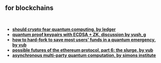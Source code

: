 ## for blockchains

<br>

* **[should crypto fear quantum computing, by ledger](https://www.ledger.com/blog/should-crypto-fear-quantum-computing)**
* **[quantum proof keypairs with ECDSA + ZK, discussion by yush_g](https://ethresear.ch/t/quantum-proof-keypairs-with-ecdsa-zk/14901)**
* **[how to hard-fork to save most users’ funds in a quantum emergency, by vub](https://ethresear.ch/t/how-to-hard-fork-to-save-most-users-funds-in-a-quantum-emergency/18901)**
* **[possible futures of the ethereum protocol, part 6: the slurge, by vub](https://vitalik.eth.limo/general/2024/10/29/futures6.html)**
* **[asynchronous multi-party quantum computation, by simons institute](https://www.youtube.com/watch?v=XK-SO55DTaQ)**

